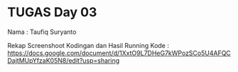 # TUGAS Day 03

Nama : Taufiq Suryanto

Rekap Screenshoot Kodingan dan Hasil Running Kode : https://docs.google.com/document/d/1XxtO9L7DHeG7kWPozSCo5U4AFQCDajtMUpYfzaK05N8/edit?usp=sharing